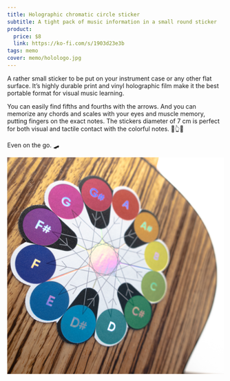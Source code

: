 ```yaml
---
title: Holographic chromatic circle sticker
subtitle: A tight pack of music information in a small round sticker
product:
  price: $8
  link: https://ko-fi.com/s/1903d23e3b
tags: memo
cover: memo/holologo.jpg
---
```


A rather small sticker to be put on your instrument case or any other flat surface. It’s highly durable print and vinyl holographic film make it the best portable format for visual music learning.

You can easily find fifths and fourths with the arrows. And you can memorize any chords and scales with your eyes and muscle memory, putting fingers on the exact notes. The stickers diameter of 7 cm is perfect for both visual and tactile contact with the colorful notes. 🌈👆👀

Even on the go. 🛹

<img src="/media/memo/holo-uke.jpg">
